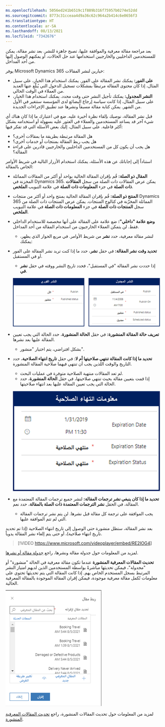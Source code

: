 ```yaml
---
ms.openlocfilehash: 5056ed241b6519c1f889b316f75957b0274e52dd
ms.sourcegitcommit: 8773c31cceaa4d9a36c62c964a2b414c6e0656f3
ms.translationtype: HT
ms.contentlocale: ar-SA
ms.lasthandoff: 08/13/2021
ms.locfileid: "7342676"
---
```

بعد مراجعة مقالة معرفية والموافقة عليها، تصبح جاهزة للنشر. بعد نشر مقالة، يمكن للمستخدمين الداخليين والخارجيين استخدامها عند حل الحالات، أو يمكنهم الوصول إليها من أحد المداخل.

يوفر Microsoft Dynamics 365 خيارين لنشر المقالات:

- **على الفور:** يمكنك نشر المقالة على الفور. يمكنك استخدام هذا الخيار، على سبيل المثال، إذا كان محتوى المقالة مرتبطاً بمشكلات تسجيل الدخول التي يُبلّغ عنها العديد من العملاء في الوقت الحالي.
- **النشر المجدول:** يمكنك تأجيل النشر حتى وقت محدد. يمكنك استخدام هذا الخيار، على سبيل المثال، إذا كانت سياسة إرجاع البضائع لدى المؤسسة ستتغير في الأول من الشهر. يمكن كتابة مقالة مسبقاً ونشرها عند تطبيق الإجراءات الجديدة.

قبل نشر المقالة، نوصيك بإلقاء نظرة أخيرة عليه. ضع في اعتبارك ما إذا كان هناك أي شيء آخر قد يساعد المستخدمين والعملاء في العثور عليه بسهولة أو استخدامه بشكل أكثر فاعلية. على سبيل المثال، إليك بعض الأسئلة التي قد تفكر فيها:

- هل المقالة مرتبطة بطريقة ما بمقالات أخرى؟
- هل يجب ربط المقالة بمنتجات أو خدمات أخرى؟
- هل يجب أن يكون كل من المستخدمين الداخليين والخارجيين قادرين على قراءة المقالة؟

استناداً إلى إجاباتك عن هذه الأسئلة، يمكنك استخدام الأزرار التالية في شريط الأوامر الخاص بالمقالة:

- **‏‫المقال ذو الصلة‬:** قُم بإقران المقالة الحالية بواحد أو أكثر من المقالات المماثلة المخزنة في Dynamics 365. يمكن عرض المقالات ذات الصلة من سجل **المقالات ذات الصلة** في جزء **المعلومات ذات الصلة** في علامة التبويب **الملخص**.
- **المنتج ذو الصلة:** قُم بإقران المقالة الحالية بمنتج واحد أو أكثر من منتجات Dynamics 365 المماثلة المخزّنة في كتالوج المنتجات. يمكن عرض المنتجات ذات الصلة من سجل **المنتجات ذات الصلة** في جزء **المعلومات ذات الصلة** في علامة التبويب **الملخص**.
- **وضع علامة "داخلي":** ضع علامة على المقالة على أنها مخصصة للاستخدام الداخلي فقط. لن يتمكن العملاء الخارجيون من استخدام المقالة من أحد المداخل. 
    - لنشر مقالة معرفية، حدد **نشر** من شريط الأوامر. في مربع الحوار الذي يظهر، يمكنك:

- **تحديد وقت نشر المقالة:** في حقل **نشر**، حدد ما إذا كنت تريد نشر المقالة على الفور أو في المستقبل. 
    - إذا حددت نشر المقالة "في المستقبل"، فحدد تاريخ النشر ووقته في حقل **نشر في**.

   ![لقطة شاشة لتفاصيل النشر الفوري والنشر المُجدول.](../media/KM-unit5-1.png)

- **تعريف حالة المقالة المنشورة:** في حقل **الحالة المنشورة**، حدد الحالة التي يجب تعيين المقالة عليها بعد نشرها.
    - بشكل افتراضي، يتم اختيار "منشور".

- **تحديد ما إذا كانت المقالة تنتهي صلاحيتها أم لا**: في حقل **تاريخ انتهاء الصلاحية**، حدد التاريخ والوقت اللذين يجب أن تنتهي فيهما صلاحية المقالة المنشورة.

    - لم تعد المقالات منتهية الصلاحية متوفرة في عمليات البحث.
    - إذا قمت بتعيين مقالة بحيث تنتهي صلاحيتها، في حقل **الحالة المنشورة**، حدد الحالة التي يجب تعيين المقالة عليها بعد انتهاء صلاحيتها.

   ![لقطة شاشة لتفاصيل معلومات انتهاء الصلاحية.](../media/KM-unit5-2.png)

- **تحديد ما إذا كان ينبغي نشر ترجمات المقالة:** لنشر جميع ترجمات المقالة المعتمدة مع المقالة، في الحقل **نشر الترجمات المعتمدة ذات الصلة بالمقالة**، حدد نعم.
    - يجب الموافقة على ترجمة كل مقالة قبل نشرها. لن يتم نشر ترجمات المقالة التي لم تتم الموافقة عليها.

بعد نشر المقالة، ستظل منشورة حتى الوصول إلى تاريخ انتهاء الصلاحية (إذا تم تحديد تاريخ انتهاء صلاحية)، أو حتى يتم إلغاء نشر المقالة يدوياً.

> [!VIDEO https://www.microsoft.com/videoplayer/embed/RE2IOG4]

لمزيد من المعلومات حول جدولة مقالة ونشرها، راجع [جدولة مقالة أو نشرها](/dynamics365/customer-engagement/customer-service/customer-service-hub-user-guide-knowledge-article#schedule-or-publish-an-article).

**تحديث المقالات المعرفية المنشورة** عندما تكون مقالة معرفية في الحالة "منشورة" أو "مجدولة"، فيمكن تحديثها مباشرةً بواسطة المستخدمين الذين لديهم امتياز النشر المرتبط بسجل المستخدم الخاص بهم.  إذا كانت المقالة التي يتم تحديثها تحتوي على معلومات تُكمل مقالة معرفية موجودة، فيمكن إقران المقالة الموجودة بالمقالة المعرفية الحالية.

![لقطة شاشة لشاشة المقالات ذات الصلة مع وظيفة البحث.](../media/KM-Unit5-3.png) 

لمزيد من المعلومات حول تحديث المقالات المنشورة، راجع [تحديث المقالات المعرفية المنشورة](/dynamics365/customer-engagement/customer-service/customer-service-hub-user-guide-knowledge-article#update-published-knowledge-articles).


